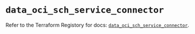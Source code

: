 # `data_oci_sch_service_connector`

Refer to the Terraform Registory for docs: [`data_oci_sch_service_connector`](https://registry.terraform.io/providers/oracle/oci/6.18.0/docs/data-sources/sch_service_connector).

